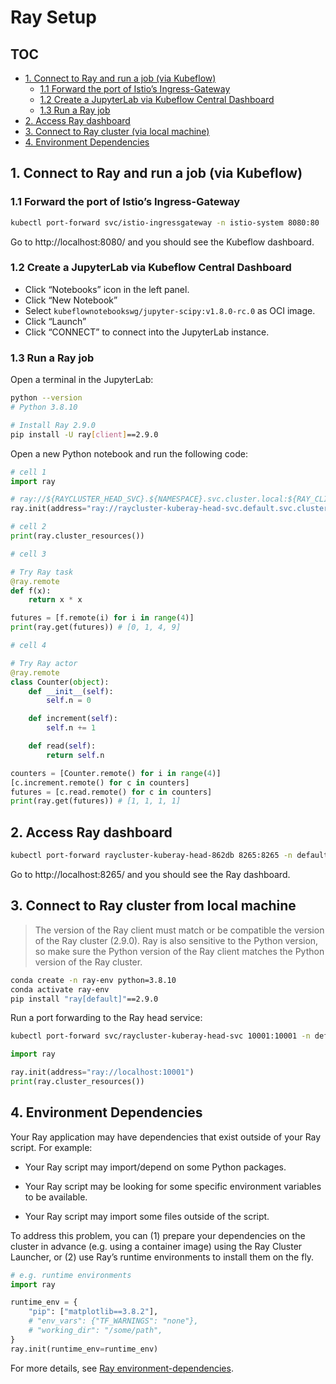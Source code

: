 # Ray Setup

## TOC
  - [1. Connect to Ray and run a job (via Kubeflow)](#3-connect-to-ray-and-run-a-job-via-kubeflow)
    - [1.1 Forward the port of Istio’s Ingress-Gateway](#31-forward-the-port-of-istios-ingress-gateway)
    - [1.2 Create a JupyterLab via Kubeflow Central Dashboard](#32-create-a-jupyterlab-via-kubeflow-central-dashboard)
    - [1.3 Run a Ray job](#33-run-a-ray-job)
  - [2. Access Ray dashboard](#4-access-ray-dashboard)
  - [3. Connect to Ray cluster (via local machine)](#5-connect-to-ray-cluster-from-local-machine)
  - [4. Environment Dependencies](#6-environment-dependencies)

## 1. Connect to Ray and run a job (via Kubeflow)

### 1.1 Forward the port of Istio’s Ingress-Gateway

```bash
kubectl port-forward svc/istio-ingressgateway -n istio-system 8080:80
```

Go to http://localhost:8080/ and you should see the Kubeflow dashboard.

### 1.2 Create a JupyterLab via Kubeflow Central Dashboard

- Click “Notebooks” icon in the left panel.
- Click “New Notebook”
- Select `kubeflownotebookswg/jupyter-scipy:v1.8.0-rc.0` as OCI image.
- Click “Launch”
- Click “CONNECT” to connect into the JupyterLab instance.

### 1.3 Run a Ray job

Open a terminal in the JupyterLab:

```bash
python --version 
# Python 3.8.10

# Install Ray 2.9.0
pip install -U ray[client]==2.9.0
```

Open a new Python notebook and run the following code:

```python
# cell 1
import ray

# ray://${RAYCLUSTER_HEAD_SVC}.${NAMESPACE}.svc.cluster.local:${RAY_CLIENT_PORT}
ray.init(address="ray://raycluster-kuberay-head-svc.default.svc.cluster.local:10001")
```

```python
# cell 2
print(ray.cluster_resources())
```

```python
# cell 3

# Try Ray task
@ray.remote
def f(x):
    return x * x

futures = [f.remote(i) for i in range(4)]
print(ray.get(futures)) # [0, 1, 4, 9]
```

```python
# cell 4

# Try Ray actor
@ray.remote
class Counter(object):
    def __init__(self):
        self.n = 0

    def increment(self):
        self.n += 1

    def read(self):
        return self.n

counters = [Counter.remote() for i in range(4)]
[c.increment.remote() for c in counters]
futures = [c.read.remote() for c in counters]
print(ray.get(futures)) # [1, 1, 1, 1]
```

## 2. Access Ray dashboard

```bash
kubectl port-forward raycluster-kuberay-head-862db 8265:8265 -n default
```
Go to http://localhost:8265/ and you should see the Ray dashboard.

## 3. Connect to Ray cluster from local machine

> The version of the Ray client must match or be compatible the version of the Ray cluster (2.9.0).
> Ray is also sensitive to the Python version, so make sure the Python version of the Ray client matches the Python version of the Ray cluster.

```bash
conda create -n ray-env python=3.8.10
conda activate ray-env
pip install "ray[default]"==2.9.0
```

Run a port forwarding to the Ray head service:

```bash
kubectl port-forward svc/raycluster-kuberay-head-svc 10001:10001 -n default
```

```python
import ray

ray.init(address="ray://localhost:10001")
print(ray.cluster_resources())
```

## 4. Environment Dependencies

Your Ray application may have dependencies that exist outside of your Ray script. For example:

- Your Ray script may import/depend on some Python packages.

- Your Ray script may be looking for some specific environment variables to be available.

- Your Ray script may import some files outside of the script.

To address this problem, you can (1) prepare your dependencies on the cluster in advance
(e.g. using a container image) using the Ray Cluster Launcher, or (2) use Ray’s runtime environments to install them on the fly.

```python
# e.g. runtime environments
import ray

runtime_env = {
    "pip": ["matplotlib==3.8.2"],
    # "env_vars": {"TF_WARNINGS": "none"},
    # "working_dir": "/some/path",
}
ray.init(runtime_env=runtime_env)
```

For more details, see [Ray environment-dependencies](https://docs.ray.io/en/latest/ray-core/handling-dependencies.html#environment-dependencies).